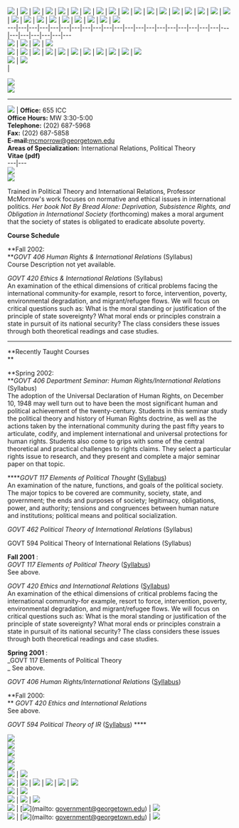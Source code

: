 ![](../../spacer.gif) | ![](../../spacer.gif) | ![](../../spacer.gif) |
![](../../spacer.gif) | ![](../../spacer.gif) | ![](../../spacer.gif) |
![](../../spacer.gif) | ![](../../spacer.gif) | ![](../../spacer.gif) |
![](../../spacer.gif) | ![](../../spacer.gif) | ![](../../spacer.gif) |
![](../../spacer.gif) | ![](../../spacer.gif) | ![](../../spacer.gif) |
![](../../spacer.gif) | ![](../../spacer.gif) | ![](../../spacer.gif) |
![](../../spacer.gif) | ![](../../spacer.gif) | ![](../../spacer.gif) |
![](../../spacer.gif) | ![](../../spacer.gif) | ![](../../spacer.gif) |
![](../../spacer.gif) | ![](../../spacer.gif) | ![](../../spacer.gif)  
---|---|---|---|---|---|---|---|---|---|---|---|---|---|---|---|---|---|---|---|---|---|---|---|---|---|---  
![](../../LeftSideSlice.gif) | ![](../../TopBannerSlice.gif) |
![](../../RightSideSlice.gif) | ![](../../spacer.gif)  
[![](../../images/Index2_r2_c2.gif)](http://www.georgetown.edu/departments/government/welcome.htm)
| ![](../../images/Index2_r2_c4.gif) | ![](../../images/Index2_r2_c5.gif) |
![](../../images/Index2_r2_c8.gif) | ![](../../images/Index2_r2_c11.gif) |
![](../../images/Index2_r2_c15.gif) | ![](../../images/Index2_r2_c16.gif) |
![](../../images/Index2_r2_c17.gif) |
[![](../../images/Index2_r2_c19.gif)](http://www.georgetown.edu/departments/government/sitemap.htm)
| [![](../../images/Index2_r2_c23.gif)](http://search.georgetown.edu) |
![](../../spacer.gif)  
![](../../images/Index2_r3_c2.gif) | ![](../../spacer.gif)  
|

![](../../images/IRTag.gif)  
![](../../images/theorytag.gif)  
  
---  
![](mcmorrow.jpg) | **Office:** 655 ICC  
**Office Hours:** MW 3:30-5:00  
**Telephone:** (202) 687-5968  
**Fax:** (202) 687-5858  
**E-mail:**[mcmorrow@georgetown.edu](mailto:mcmorrow@georgetown.edu)  
**Areas of Specialization:** International Relations, Political Theory  
**Vitae (pdf)**  
---|---  
![](mcmorrownameplate.jpg)  
![](../../images/assistantprofessor.gif)  
  
Trained in Political Theory and International Relations, Professor McMorrow's
work focuses on normative and ethical issues in international politics. _Her
book Not By Bread Alone: Deprivation, Subsistence Rights, and Obligation in
International Society_ (forthcoming) makes a moral argument that the society
of states is obligated to eradicate absolute poverty.

**Course Schedule**

**Fall 2002:  
**_GOVT 406 Human Rights & International Relations_ (Syllabus)  
Course Description not yet available.

_GOVT 420 Ethics & International Relations_ (Syllabus)  
An examination of the ethical dimensions of critical problems facing the
international community-for example, resort to force, intervention, poverty,
environmental degradation, and migrant/refugee flows. We will focus on
critical questions such as: What is the moral standing or justification of the
principle of state sovereignty? What moral ends or principles constrain a
state in pursuit of its national security? The class considers these issues
through both theoretical readings and case studies.  

  
  
---  
  
**Recently Taught Courses  
**

**Spring 2002:  
**_GOVT 406 Department Seminar: Human Rights/International Relations_
(Syllabus)  
The adoption of the Universal Declaration of Human Rights, on December 10,
1948 may well turn out to have been the most significant human and political
achievement of the twenty-century. Students in this seminar study the
political theory and history of Human Rights doctrine, as well as the actions
taken by the international community during the past fifty years to
articulate, codify, and implement international and universal protections for
human rights. Students also come to grips with some of the central theoretical
and practical challenges to rights claims. They select a particular rights
issue to research, and they present and complete a major seminar paper on that
topic.

****_GOVT 117 Elements of Political Thought_
([Syllabus](http://www.georgetown.edu/schall/#2.%20ELEMENTS%20OF%20POLITICAL))  
An examination of the nature, functions, and goals of the political society.
The major topics to be covered are community, society, state, and government;
the ends and purposes of society; legitimacy, obligations, power, and
authority; tensions and congruences between human nature and institutions;
political means and political socialization.

_GOVT 462 Political Theory of International Relations_ (Syllabus)

GOVT 594 Political Theory of International Relations (Syllabus)

**Fall 2001** :  
_GOVT 117 Elements of Political Theory_ ([Syllabus](govt117S01.pdf))  
See above.

_GOVT 420 Ethics and International Relations_ ([Syllabus](govt420S01.pdf))  
An examination of the ethical dimensions of critical problems facing the
international community-for example, resort to force, intervention, poverty,
environmental degradation, and migrant/refugee flows. We will focus on
critical questions such as: What is the moral standing or justification of the
principle of state sovereignty? What moral ends or principles constrain a
state in pursuit of its national security? The class considers these issues
through both theoretical readings and case studies.

**Spring 2001** :  
_GOVT 117 Elements of Political Theory  
_ See above.  
  
_GOVT 406 Human Rights/International Relations_ ([Syllabus](govt406S01.pdf))  
  
**Fall 2000:  
** _GOVT 420 Ethics and International Relations_  
See above.  
  
_GOVT 594 Political Theory of IR_ ([Syllabus](govt594F00.pdf)) ****  
  
![](../../spacer.gif)  
![](../../spacer.gif)  
![](../../spacer.gif)  
![](../../spacer.gif)  
![](../../spacer.gif)  
![](../../images/Index2_r9_c2.gif) | ![](../../spacer.gif)  
![](../../images/Index2_r10_c2.gif) |
[![](../../images/Index2_r10_c3.gif)](http://www.georgetown.edu/) |
![](../../BottomMiddleSlice.gif) |
[![](../../images/Index2_r10_c18.gif)](http://www.georgetown.edu/departments/government)
| ![](../../images/Index2_r10_c25.gif) | ![](../../spacer.gif)  
![](../../images/Index2_r11_c3.gif) | ![](../../spacer.gif)  
![](../../CopyrightSlice.gif) | ![](../../images/Index2_r12_c21.gif) |
![](../../spacer.gif)  
![](../../images/Index2_r13_c21.gif) |
[![](../../images/Index2_r13_c22.gif)](mailto: government@georgetown.edu) |
![](../../spacer.gif)  
[![](../../images/Index2_r14_c21.gif)](http://www.georgetown.edu/departments/government/login.htm)
| [![](../../images/Index2_r14_c24.gif)](mailto: government@georgetown.edu) |
![](../../spacer.gif)

